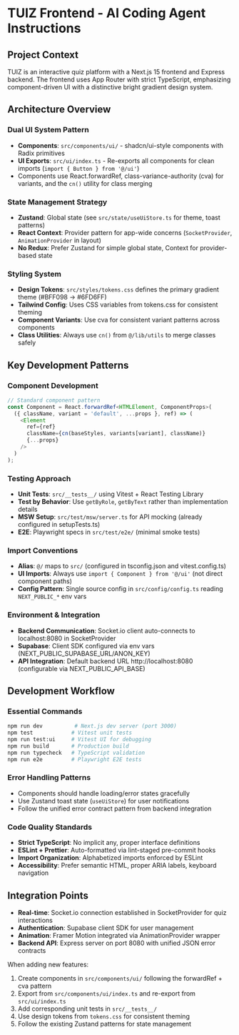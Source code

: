 # TUIZ Frontend - AI Coding Agent Instructions

## Project Context

TUIZ is an interactive quiz platform with a Next.js 15 frontend and Express backend. The frontend uses App Router with strict TypeScript, emphasizing component-driven UI with a distinctive bright gradient design system.

## Architecture Overview

### Dual UI System Pattern

- **Components**: `src/components/ui/` - shadcn/ui-style components with Radix primitives
- **UI Exports**: `src/ui/index.ts` - Re-exports all components for clean imports (`import { Button } from '@/ui'`)
- Components use React.forwardRef, class-variance-authority (cva) for variants, and the `cn()` utility for class merging

### State Management Strategy

- **Zustand**: Global state (see `src/state/useUiStore.ts` for theme, toast patterns)
- **React Context**: Provider pattern for app-wide concerns (`SocketProvider`, `AnimationProvider` in layout)
- **No Redux**: Prefer Zustand for simple global state, Context for provider-based state

### Styling System

- **Design Tokens**: `src/styles/tokens.css` defines the primary gradient theme (#BFF098 → #6FD6FF)
- **Tailwind Config**: Uses CSS variables from tokens.css for consistent theming
- **Component Variants**: Use cva for consistent variant patterns across components
- **Class Utilities**: Always use `cn()` from `@/lib/utils` to merge classes safely

## Key Development Patterns

### Component Development

```typescript
// Standard component pattern
const Component = React.forwardRef<HTMLElement, ComponentProps>(
  ({ className, variant = 'default', ...props }, ref) => (
    <Element
      ref={ref}
      className={cn(baseStyles, variants[variant], className)}
      {...props}
    />
  )
);
```

### Testing Approach

- **Unit Tests**: `src/__tests__/` using Vitest + React Testing Library
- **Test by Behavior**: Use `getByRole`, `getByText` rather than implementation details
- **MSW Setup**: `src/test/msw/server.ts` for API mocking (already configured in setupTests.ts)
- **E2E**: Playwright specs in `src/test/e2e/` (minimal smoke tests)

### Import Conventions

- **Alias**: `@/` maps to `src/` (configured in tsconfig.json and vitest.config.ts)
- **UI Imports**: Always use `import { Component } from '@/ui'` (not direct component paths)
- **Config Pattern**: Single source config in `src/config/config.ts` reading `NEXT_PUBLIC_*` env vars

### Environment & Integration

- **Backend Communication**: Socket.io client auto-connects to localhost:8080 in SocketProvider
- **Supabase**: Client SDK configured via env vars (NEXT_PUBLIC_SUPABASE_URL/ANON_KEY)
- **API Integration**: Default backend URL http://localhost:8080 (configurable via NEXT_PUBLIC_API_BASE)

## Development Workflow

### Essential Commands

```bash
npm run dev          # Next.js dev server (port 3000)
npm test            # Vitest unit tests
npm run test:ui     # Vitest UI for debugging
npm run build       # Production build
npm run typecheck   # TypeScript validation
npm run e2e         # Playwright E2E tests
```

### Error Handling Patterns

- Components should handle loading/error states gracefully
- Use Zustand toast state (`useUiStore`) for user notifications
- Follow the unified error contract pattern from backend integration

### Code Quality Standards

- **Strict TypeScript**: No implicit any, proper interface definitions
- **ESLint + Prettier**: Auto-formatted via lint-staged pre-commit hooks
- **Import Organization**: Alphabetized imports enforced by ESLint
- **Accessibility**: Prefer semantic HTML, proper ARIA labels, keyboard navigation

## Integration Points

- **Real-time**: Socket.io connection established in SocketProvider for quiz interactions
- **Authentication**: Supabase client SDK for user management
- **Animation**: Framer Motion integrated via AnimationProvider wrapper
- **Backend API**: Express server on port 8080 with unified JSON error contracts

When adding new features:

1. Create components in `src/components/ui/` following the forwardRef + cva pattern
2. Export from `src/components/ui/index.ts` and re-export from `src/ui/index.ts`
3. Add corresponding unit tests in `src/__tests__/`
4. Use design tokens from `tokens.css` for consistent theming
5. Follow the existing Zustand patterns for state management

